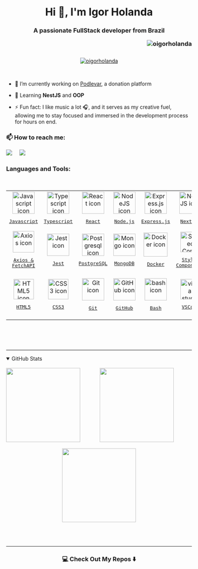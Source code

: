 <h1 align="center">Hi 👋, I'm Igor Holanda</h1>
<h3 align="center"><p align="center">A passionate FullStack developer from Brazil</p><img align="right" src="https://komarev.com/ghpvc/?username=oigorholanda&label=Profile%20views&color=ffb000&style=flat" alt="oigorholanda" /> 
</h3>
<br>
<br>

<p align="center"> 
  <a href="https://github.com/oigorholanda">
    <img src="https://github-profile-trophy.vercel.app/?username=oigorholanda&theme=gruvbox&rank=SECRET,SSS,SS,S,AAA,AA,A,B&column=-1&margin-w=15&no-frame=true" alt="oigorholanda" />
  </a>
</p>
<br>

* 🔭 I’m currently working on [Podlevar](https://github.com/oigorholanda/PodLevar-SPA), a donation platform

* 🌱 Learning **NestJS** and **OOP**

* ⚡ Fun fact: I like music a lot 🎧, and it serves as my creative fuel, allowing me to stay focused and immersed in the development process for hours on end.
<h3>
 📫 How to reach me:
</h3>
<a href="mailto:oigorholanda@gmail.com?subject=Hello%20Igor,%20From%20Github"><img src="https://img.shields.io/badge/gmail-%23D14836.svg?&style=for-the-badge&logo=gmail&logoColor=white" /></a>&nbsp;&nbsp;&nbsp;&nbsp;
<a target="_blank" href="https://www.linkedin.com/in/oigorholanda"><img src="https://img.shields.io/badge/linkedin-%230077B5.svg?&style=for-the-badge&logo=linkedin&logoColor=white" /></a>&nbsp;&nbsp;&nbsp;&nbsp;
<br/>


<h3 align="left">Languages and Tools:</h3>
<br/>
<table align="center">
  <tr>
    <td align="center">
      <a href="https://developer.mozilla.org/en-US/docs/Web/JavaScript/">
        <img src="https://skillicons.dev/icons?i=js" width="60px" alt="Javascript icon"/><br/>
            <pre>Javascript</pre>
      </a>
    </td>
    <td align="center">
      <a href="https://www.typescriptlang.org/">
        <img src="https://skillicons.dev/icons?i=ts" width="60px" alt="Typescript icon"/><br/>
            <pre>Typescript</pre>
      </a>
    </td>
    <td align="center">
      <a href="https://pt-br.reactjs.org/">
        <img src="https://cdn.jsdelivr.net/gh/devicons/devicon/icons/react/react-original.svg" width="60px" alt="React icon"/><br/>
            <pre>React</pre>
      </a>
    </td>
    <td align="center">
      <a href="https://nodejs.org">
        <img src="https://cdn.jsdelivr.net/gh/devicons/devicon/icons/nodejs/nodejs-original.svg" width="60px" alt="NodeJS icon"/><br/>
            <pre>Node.js</pre>
      </a>
    </td>
    <td align="center">
      <a href="https://expressjs.com/">
        <img src="https://skillicons.dev/icons?i=express" width="60px" alt="Express.js icon"/><br/>
            <pre>Express.js</pre>
      </a>
    </td>
    <td align="center">
      <a href="https://nextjs.org/">
        <img src="https://skillicons.dev/icons?i=nextjs" width="60px" alt="NextJS icon"/><br/>
            <pre>Next.js</pre>
      </a>
    </td>
    <td align="center">
      <a href="https://tailwindcss.com/">
      <img src="https://cdn.simpleicons.org/tailwindcss/06B6D4" width="60px" alt="Tailwind icon"/><br/>
          <pre>Tailwind CSS</pre>
      </a>
    </td>
  </tr>
  <tr>
    <td align="center">
      <a href="https://axios-http.com/docs/intro">
      <img src="https://i.ibb.co/305Zbht/axios.png" width="58px" alt="Axios icon"/><br/>
          <pre>Axios &<br/>FetchAPI</pre>
      </a>
    </td>
  <td align="center">
      <a href="https://jestjs.io/">
        <img src="https://cdn.jsdelivr.net/gh/devicons/devicon/icons/jest/jest-plain.svg" height="60px" alt="Jest icon"/><br/>
            <pre>Jest</pre>
      </a>
    </td>
    <td align="center">
      <a href="https://www.postgresql.org/">
        <img src="https://cdn.jsdelivr.net/gh/devicons/devicon/icons/postgresql/postgresql-original.svg" width="60px" alt="Postgresql icon"/><br/>
            <pre>PostgreSQL</pre>
       </a>
    </td>
    <td align="center">
      <a href="https://www.mongodb.com/">
      <img src="https://cdn.jsdelivr.net/gh/devicons/devicon/icons/mongodb/mongodb-original.svg" width="60px" alt="Mongo icon"/><br/>
          <pre>MongoDB</pre>
      </a>
    </td>
    <td align="center">
      <a href="https://www.docker.com/">
        <img src="https://cdn.jsdelivr.net/gh/devicons/devicon/icons/docker/docker-original.svg" height="65px" alt="Docker icon"/><br/>
            <pre>Docker</pre>
      </a>
    </td>
  <td align="center">
      <a href="https://styled-components.com/">
        <img src="https://skillicons.dev/icons?i=styledcomponents" width="55px" alt="Styled Components icon"/><br/>
            <pre>Styled<br/>Components</pre>
      </a>
    </td>
    <td align="center">
      <a href="https://react-hook-form.com/">
        <img src="https://react-hook-form.com/images/logo/react-hook-form-logo-only.png" width="58px" alt="React Hook Form icon"/><br/>
            <pre>React Hook<br/>Form</pre>
      </a>
    </td>
  </tr>
  <tr>
    <td align="center">
      <a href="https://developer.mozilla.org/en-US/docs/Web/HTML/">
        <img src="https://skillicons.dev/icons?i=html" width="55px" alt="HTML5 icon"/><br/>
            <pre>HTML5</pre>
      </a>
    </td>
    <td align="center">
      <a href="https://developer.mozilla.org/en-US/docs/Web/CSS/">
        <img src="https://skillicons.dev/icons?i=css" width="55px" alt="CSS3 icon"/><br/>
            <pre>CSS3</pre>
      </a>
    </td>
    <td align="center">
      <a href="https://git-scm.com/">
        <img src="https://cdn.jsdelivr.net/gh/devicons/devicon/icons/git/git-original.svg" width="60px" alt="Git icon"/><br/>
            <pre>Git</pre>
     </a>
    </td>
    <td align="center">
      <a href="https://github.com/">
        <img src="https://skillicons.dev/icons?i=github" width="60px" alt="GitHub icon"/><br/>
            <pre>GitHub</pre>
     </a>
    </td>
    <td align="center">
      <a href="https://ohmyz.sh/">
        <img src="https://cdn.simpleicons.org/gnubash/4EAA25" width="60px" alt="bash icon"/><br/>
            <pre>Bash</pre>
      </a>
    </td>
    <td align="center">
      <a href="https://code.visualstudio.com/">
        <img src="https://cdn.simpleicons.org/visualstudiocode/007ACC" width="55px" alt="visual studio code icon"/><br/>
            <pre>VSCode</pre>
      </a>
    </td>
    <td align="center">
      <a href="https://pop.system76.com/">
        <img src="https://skillicons.dev/icons?i=linux" width="60px" alt="Linux icon"/><br/>
            <pre>Linux &<br>Windows</pre>
      </a>
    </td>
  </tr>
</table>
<br/><br/><br/>

<hr>

<details open>
  <summary>GitHub Stats</summary>
  <br/>
  <div align="center">
      <a href="https://github.com/oigorholanda">
    <img align="left" height="201px" src="https://github-readme-stats.vercel.app/api/top-langs?username=oigorholanda&langs_count=8&theme=vision-friendly-dark&layout=compact&hide_border=true&card_width=180&cache_seconds=14400" /></a>
  <a href="https://github.com/oigorholanda">
    <img align="center" height="201px" src="https://github-readme-stats.vercel.app/api?username=oigorholanda&theme=vision-friendly-dark&hide_border=true&show_icons=true&rank_icon=percentile&include_all_commits=true&count_private=true&custom_title=GitHub%20Stats&cache_seconds=14400" />
  </a>
<br/><br/>
  <a href="https://github.com/oigorholanda">
    <img align="center" height="200px" src="https://streak-stats.demolab.com?user=oigorholanda&theme=vision-friendly-dark&hide_border=true" />
  </a>
  
  <!--img align="center" src="https://github-readme-activity-graph.vercel.app/graph?username=oigorholanda&theme=tokyo-night&hide_border=true&show_icons=true&custom_title=Grafico%20de%20Contribuicao" /-->
</div>
<br/><br/><br/>
</details>
<hr>
<h3  align="center">💻 Check Out My Repos ⬇️ </h3>
<!--

- Repositorios dos cards:
  - https://github.com/anuraghazra/github-readme-stats;
  - https://github.com/Ashutosh00710/github-readme-activity-graph;
  - https://github.com/DenverCoder1/github-readme-streak-stats;
- Troféus: 
  - https://github.com/ryo-ma/github-profile-trophy
-->
